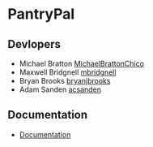 # PantryPal

## Devlopers
- Michael Bratton [MichaelBrattonChico](https://github.com/MichaelBrattonChico)
- Maxwell Bridgnell [mbridgnell](https://github.com/mbridgnell)
- Bryan Brooks [bryanjbrooks](https://github.com/bryanjbrooks)
- Adam Sanden [acsanden](https://github.com/acsanden)

## Documentation
- [Documentation](Documentation/README.md)